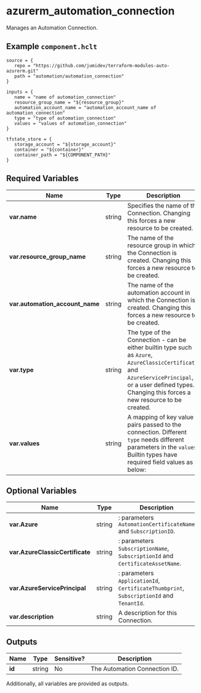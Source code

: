 # azurerm_automation_connection

Manages an Automation Connection.

## Example `component.hclt`

```hcl
source = {
   repo = "https://github.com/jumidev/terraform-modules-auto-azurerm.git" 
   path = "automation/automation_connection" 
}

inputs = {
   name = "name of automation_connection" 
   resource_group_name = "${resource_group}" 
   automation_account_name = "automation_account_name of automation_connection" 
   type = "type of automation_connection" 
   values = "values of automation_connection" 
}

tfstate_store = {
   storage_account = "${storage_account}" 
   container = "${container}" 
   container_path = "${COMPONENT_PATH}" 
}

```

## Required Variables

| Name | Type |  Description |
| ---- | --------- |  ----------- |
| **var.name** | string |  Specifies the name of the Connection. Changing this forces a new resource to be created. | 
| **var.resource_group_name** | string |  The name of the resource group in which the Connection is created. Changing this forces a new resource to be created. | 
| **var.automation_account_name** | string |  The name of the automation account in which the Connection is created. Changing this forces a new resource to be created. | 
| **var.type** | string |  The type of the Connection - can be either builtin type such as `Azure`, `AzureClassicCertificate`, and `AzureServicePrincipal`, or a user defined types. Changing this forces a new resource to be created. | 
| **var.values** | string |  A mapping of key value pairs passed to the connection. Different `type` needs different parameters in the `values`. Builtin types have required field values as below: | 

## Optional Variables

| Name | Type |  Description |
| ---- | --------- |  ----------- |
| **var.Azure** | string |  : parameters `AutomationCertificateName` and `SubscriptionID`. | 
| **var.AzureClassicCertificate** | string |  : parameters `SubscriptionName`, `SubscriptionId` and `CertificateAssetName`. | 
| **var.AzureServicePrincipal** | string |  : parameters `ApplicationId`, `CertificateThumbprint`, `SubscriptionId` and `TenantId`. | 
| **var.description** | string |  A description for this Connection. | 



## Outputs

| Name | Type | Sensitive? | Description |
| ---- | ---- | --------- | --------- |
| **id** | string | No  | The Automation Connection ID. | 

Additionally, all variables are provided as outputs.
